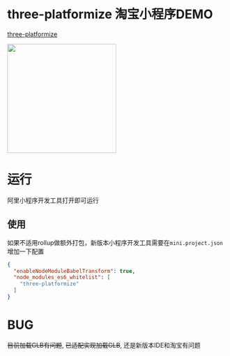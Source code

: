 # three-platformize 淘宝小程序DEMO

[three-platformize](https://github.com/deepkolos/three-platformize)

<div>
  <img src="https://raw.githubusercontent.com/deepkolos/three-platformize-demo-taobao/master/demo.gif" width="250" alt="" style="display:inline-block;"/>
</div>

# 运行

阿里小程序开发工具打开即可运行

## 使用

如果不适用rollup做额外打包，新版本小程序开发工具需要在`mini.project.json`增加一下配置
```json
{
  "enableNodeModuleBabelTransform": true,
  "node_modules_es6_whitelist": [
    "three-platformize"
  ]
}
```

# BUG

~~目前加载GLB有问题~~, ~~已适配实现加载GLB~~, 还是新版本IDE和淘宝有问题